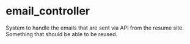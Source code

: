 # email_controller
System to handle the emails that are sent via API from the resume site. 
Something that should be able to be reused.
